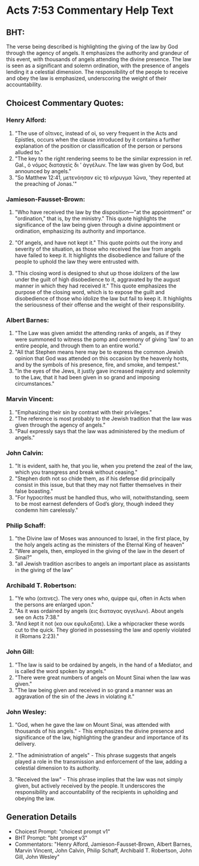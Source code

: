# Acts 7:53 Commentary Help Text

## BHT:
The verse being described is highlighting the giving of the law by God through the agency of angels. It emphasizes the authority and grandeur of this event, with thousands of angels attending the divine presence. The law is seen as a significant and solemn ordination, with the presence of angels lending it a celestial dimension. The responsibility of the people to receive and obey the law is emphasized, underscoring the weight of their accountability.

## Choicest Commentary Quotes:
### Henry Alford:
1. "The use of οἵτινες, instead of οἱ, so very frequent in the Acts and Epistles, occurs when the clause introduced by it contains a further explanation of the position or classification of the person or persons alluded to." 
2. "The key to the right rendering seems to be the similar expression in ref. Gal., ὁ νόμος διαταγεὶς δι ʼ ἀγγέλων. The law was given by God, but announced by angels." 
3. "So Matthew 12:41, μετενόησαν εἰς τὸ κήρυγμα Ἰῶνα, 'they repented at the preaching of Jonas.'"

### Jamieson-Fausset-Brown:
1. "Who have received the law by the disposition—"at the appointment" or "ordination," that is, by the ministry." This quote highlights the significance of the law being given through a divine appointment or ordination, emphasizing its authority and importance.

2. "Of angels, and have not kept it." This quote points out the irony and severity of the situation, as those who received the law from angels have failed to keep it. It highlights the disobedience and failure of the people to uphold the law they were entrusted with.

3. "This closing word is designed to shut up those idolizers of the law under the guilt of high disobedience to it, aggravated by the august manner in which they had received it." This quote emphasizes the purpose of the closing word, which is to expose the guilt and disobedience of those who idolize the law but fail to keep it. It highlights the seriousness of their offense and the weight of their responsibility.

### Albert Barnes:
1. "The Law was given amidst the attending ranks of angels, as if they were summoned to witness the pomp and ceremony of giving 'law' to an entire people, and through them to an entire world."
2. "All that Stephen means here may be to express the common Jewish opinion that God was attended on this occasion by the heavenly hosts, and by the symbols of his presence, fire, and smoke, and tempest."
3. "In the eyes of the Jews, it justly gave increased majesty and solemnity to the Law, that it had been given in so grand and imposing circumstances."

### Marvin Vincent:
1. "Emphasizing their sin by contrast with their privileges."
2. "The reference is most probably to the Jewish tradition that the law was given through the agency of angels."
3. "Paul expressly says that the law was administered by the medium of angels."

### John Calvin:
1. "It is evident, saith he, that you lie, when you pretend the zeal of the law, which you transgress and break without ceasing."
2. "Stephen doth not so chide them, as if his defense did principally consist in this issue, but that they may not flatter themselves in their false boasting."
3. "For hypocrites must be handled thus, who will, notwithstanding, seem to be most earnest defenders of God’s glory, though indeed they condemn him carelessly."

### Philip Schaff:
1. "the Divine law of Moses was announced to Israel, in the first place, by the holy angels acting as the ministers of the Eternal King of heaven"
2. "Were angels, then, employed in the giving of the law in the desert of Sinai?"
3. "all Jewish tradition ascribes to angels an important place as assistants in the giving of the law"

### Archibald T. Robertson:
1. "Ye who (οιτινες). The very ones who, quippe qui, often in Acts when the persons are enlarged upon."
2. "As it was ordained by angels (εις διαταγας αγγελων). About angels see on Acts 7:38."
3. "And kept it not (κα ουκ εφυλαξατε). Like a whipcracker these words cut to the quick. They gloried in possessing the law and openly violated it (Romans 2:23)."

### John Gill:
1. "The law is said to be ordained by angels, in the hand of a Mediator, and is called the word spoken by angels." 
2. "There were great numbers of angels on Mount Sinai when the law was given." 
3. "The law being given and received in so grand a manner was an aggravation of the sin of the Jews in violating it."

### John Wesley:
1. "God, when he gave the law on Mount Sinai, was attended with thousands of his angels." - This emphasizes the divine presence and significance of the law, highlighting the grandeur and importance of its delivery.

2. "The administration of angels" - This phrase suggests that angels played a role in the transmission and enforcement of the law, adding a celestial dimension to its authority.

3. "Received the law" - This phrase implies that the law was not simply given, but actively received by the people. It underscores the responsibility and accountability of the recipients in upholding and obeying the law.


## Generation Details
- Choicest Prompt: "choicest prompt v1"
- BHT Prompt: "bht prompt v3"
- Commentators: "Henry Alford, Jamieson-Fausset-Brown, Albert Barnes, Marvin Vincent, John Calvin, Philip Schaff, Archibald T. Robertson, John Gill, John Wesley"
